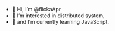 - 👋 Hi, I’m @flickaApr
- 👀 I’m interested in distributed system,
- 🌱 and I’m currently learning JavaScript.

<!---
flickaApr/flickaApr is a ✨ special ✨ repository because its `README.md` (this file) appears on your GitHub profile.
You can click the Preview link to take a look at your changes.
--->
